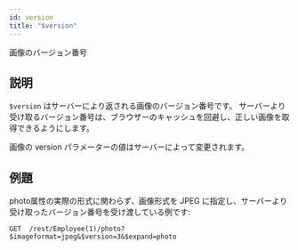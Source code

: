 ```yaml
---
id: version
title: "$version"
---
```


画像のバージョン番号

## 説明

`$version` はサーバーにより返される画像のバージョン番号です。 サーバーより受け取るバージョン番号は、ブラウザーのキャッシュを回避し、正しい画像を取得できるようにします。

画像の version パラメーターの値はサーバーによって変更されます。

## 例題

photo属性の実際の形式に関わらず、画像形式を JPEG に指定し、サーバーより受け取ったバージョン番号を受け渡している例です:

 `GET  /rest/Employee(1)/photo?$imageformat=jpeg&$version=3&$expand=photo`